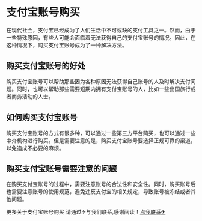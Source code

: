 # 支付宝账号购买

在现代社会，支付宝已经成为了人们生活中不可或缺的支付工具之一。然而，由于一些特殊原因，有些人可能会面临着无法获得自己的支付宝账号的情况。因此，在这种情况下，购买支付宝账号成为了一种解决方法。

## 购买支付宝账号的好处

购买支付宝账号可以帮助那些因为各种原因无法获得自己账号的人及时解决支付问题。同时，也可以帮助那些需要短期内拥有支付宝账号的人，比如一些出国旅行或者商务活动的人士。

## 如何购买支付宝账号

购买支付宝账号的方式有很多种，可以通过一些第三方平台购买，也可以通过一些中介机构进行购买。但是需要注意的是，购买支付宝账号要选择正规可靠的渠道，以免造成不必要的麻烦。

## 购买支付宝账号需要注意的问题

在购买支付宝账号的过程中，需要注意账号的合法性和安全性。同时，购买账号后也需要注意账号的使用规范，避免违反支付宝的相关规定，导致账号被冻结或者其他问题。

更多关于支付宝账号购买 请通过✈与我们联系,感谢阅读！[点我联系✈](https://img.G208.com)
